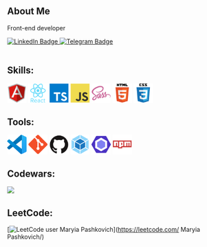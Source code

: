 <h2>
  About Me
</h2>

Front-end developer

<div id="badges">
  <a href="https://www.linkedin.com/in/maria-pashkovich-2bb36686/">
    <img src="https://cdn-icons-png.flaticon.com/512/145/145807.png" alt="LinkedIn Badge" width="35"/>
  </a>
  <a href="https://t.me/maryiayia">
    <img src="https://cdn-icons-png.flaticon.com/512/3670/3670070.png" alt="Telegram Badge" width="35"/>
  </a>
</div>
<img src="https://komarev.com/ghpvc/?username=pashkovichma&style=flat-square&color=blue" alt=""/>

<h2>
  Skills:
</h2>
<div>
  <img src="https://raw.githubusercontent.com/devicons/devicon/master/icons/angularjs/angularjs-original.svg" width="45" height="45" alt="Angular"/>
  <img src="https://raw.githubusercontent.com/devicons/devicon/master/icons/react/react-original-wordmark.svg" width="45" height="45" alt="CSS"/>
  <img src="https://raw.githubusercontent.com/devicons/devicon/master/icons/typescript/typescript-original.svg" width="45" height="45" alt="TS"/>
  <img src="https://raw.githubusercontent.com/devicons/devicon/master/icons/javascript/javascript-original.svg" width="45" height="45" alt="JS"/>
  <img src="https://raw.githubusercontent.com/devicons/devicon/master/icons/sass/sass-original.svg" width="45" height="45" alt="SASS"/>
  <img src="https://raw.githubusercontent.com/devicons/devicon/master/icons/html5/html5-original-wordmark.svg" width="45" height="45" alt="HTLM"/>
  <img src="https://raw.githubusercontent.com/devicons/devicon/master/icons/css3/css3-original-wordmark.svg" width="45" height="45" alt="CSS"/>
</div>
<h2>
  Tools:
</h2>
<div>
  <img src="https://raw.githubusercontent.com/devicons/devicon/1119b9f84c0290e0f0b38982099a2bd027a48bf1/icons/vscode/vscode-original.svg" width="45" height="45" alt="VSCode"/>
  <img src="https://raw.githubusercontent.com/devicons/devicon/1119b9f84c0290e0f0b38982099a2bd027a48bf1/icons/git/git-original.svg" width="45" height="45" alt="git"/>
  <img src="https://raw.githubusercontent.com/devicons/devicon/1119b9f84c0290e0f0b38982099a2bd027a48bf1/icons/github/github-original.svg" width="45" height="45" alt="github"/>
  <img src="https://raw.githubusercontent.com/devicons/devicon/1119b9f84c0290e0f0b38982099a2bd027a48bf1/icons/webpack/webpack-original.svg" width="45" height="45" alt="Webpack"/>
  <img src="https://raw.githubusercontent.com/devicons/devicon/1119b9f84c0290e0f0b38982099a2bd027a48bf1/icons/eslint/eslint-original.svg" width="45" height="45" alt="ESLint"/>
  <img src="https://raw.githubusercontent.com/devicons/devicon/1119b9f84c0290e0f0b38982099a2bd027a48bf1/icons/npm/npm-original-wordmark.svg" width="45" height="45" alt="npm"/>
  
<div/>

<h2>
  Codewars:
</h2>

![](https://www.codewars.com/users/pashkovichma/badges/large)

<h2>
  LeetCode:
</h2>

[![LeetCode user  Maryia Pashkovich](https://img.shields.io/badge/dynamic/json?style=plastic&labelColor=black&color=%23ffa116&label=Solved&query=solvedOverTotal&url=https%3A%2F%2Fleetcode-badge.vercel.app%2Fapi%2Fusers%2F%20Maryia%20Pashkovich&logo=leetcode&logoColor=yellow)](https://leetcode.com/ Maryia Pashkovich/)
